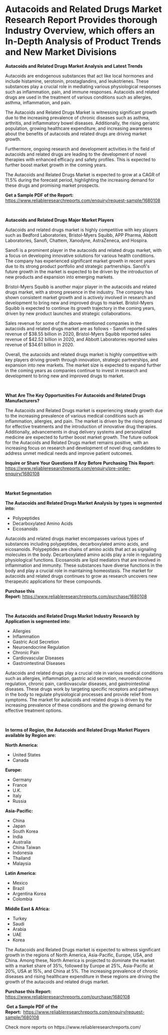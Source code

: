 <p><h1>Autacoids and Related Drugs Market Research Report Provides thorough Industry Overview, which offers an In-Depth Analysis of Product Trends and New Market Divisions</h1></p><p><strong>Autacoids and Related Drugs Market Analysis and Latest Trends</strong></p>
<p><p>Autacoids are endogenous substances that act like local hormones and include histamine, serotonin, prostaglandins, and leukotrienes. These substances play a crucial role in mediating various physiological responses such as inflammation, pain, and immune responses. Autacoids and related drugs are used in the treatment of various conditions such as allergies, asthma, inflammation, and pain.</p><p>The Autacoids and Related Drugs Market is witnessing significant growth due to the increasing prevalence of chronic diseases such as asthma, arthritis, and inflammatory bowel diseases. Additionally, the rising geriatric population, growing healthcare expenditure, and increasing awareness about the benefits of autacoids and related drugs are driving market growth. </p><p>Furthermore, ongoing research and development activities in the field of autacoids and related drugs are leading to the development of novel therapies with enhanced efficacy and safety profiles. This is expected to further boost market growth in the coming years.</p><p>The Autacoids and Related Drugs Market is expected to grow at a CAGR of 11.5% during the forecast period, highlighting the increasing demand for these drugs and promising market prospects.</p></p>
<p><strong>Get a Sample PDF of the Report:&nbsp;</strong> <a href="https://www.reliableresearchreports.com/enquiry/request-sample/1680108">https://www.reliableresearchreports.com/enquiry/request-sample/1680108</a></p>
<p>&nbsp;</p>
<p><strong>Autacoids and Related Drugs Major Market Players</strong></p>
<p><p>Autacoids and related drugs market is highly competitive with key players such as Bedford Laboratories, Bristol-Myers Squibb, APP Pharma, Abbott Laboratories, Sanofi, Chattem, Xanodyne, AstraZeneca, and Hospira. </p><p>Sanofi is a prominent player in the autacoids and related drugs market, with a focus on developing innovative solutions for various health conditions. The company has experienced significant market growth in recent years due to its strong product portfolio and strategic partnerships. Sanofi's future growth in the market is expected to be driven by the introduction of new products and expansion into emerging markets.</p><p>Bristol-Myers Squibb is another major player in the autacoids and related drugs market, with a strong presence in the industry. The company has shown consistent market growth and is actively involved in research and development to bring new and improved drugs to market. Bristol-Myers Squibb is expected to continue its growth trajectory in the coming years, driven by new product launches and strategic collaborations.</p><p>Sales revenue for some of the above-mentioned companies in the autacoids and related drugs market are as follows - Sanofi reported sales revenue of $38.55 billion in 2020, Bristol-Myers Squibb reported sales revenue of $42.52 billion in 2020, and Abbott Laboratories reported sales revenue of $34.61 billion in 2020.</p><p>Overall, the autacoids and related drugs market is highly competitive with key players driving growth through innovation, strategic partnerships, and expansion into new markets. The market size is expected to expand further in the coming years as companies continue to invest in research and development to bring new and improved drugs to market.</p></p>
<p>&nbsp;</p>
<p><strong>What Are The Key Opportunities For Autacoids and Related Drugs Manufacturers?</strong></p>
<p><p>The Autacoids and Related Drugs market is experiencing steady growth due to the increasing prevalence of various medical conditions such as inflammation, allergies, and pain. The market is driven by the rising demand for effective treatments and the introduction of innovative drug therapies. Additionally, advancements in drug delivery systems and personalized medicine are expected to further boost market growth. The future outlook for the Autacoids and Related Drugs market remains positive, with an increasing focus on research and development of novel drug candidates to address unmet medical needs and improve patient outcomes.</p></p>
<p><strong>Inquire or Share Your Questions If Any Before Purchasing This Report:</strong> <a href="https://www.reliableresearchreports.com/enquiry/pre-order-enquiry/1680108">https://www.reliableresearchreports.com/enquiry/pre-order-enquiry/1680108</a></p>
<p>&nbsp;</p>
<p><strong>Market Segmentation</strong></p>
<p><strong>The Autacoids and Related Drugs Market Analysis by types is segmented into:</strong></p>
<p><ul><li>Polypeptides</li><li>Decarboxylated Amino Acids</li><li>Eicosanoids</li></ul></p>
<p><p>Autacoids and related drugs market encompasses various types of substances including polypeptides, decarboxylated amino acids, and eicosanoids. Polypeptides are chains of amino acids that act as signaling molecules in the body. Decarboxylated amino acids play a role in regulating physiological functions. Eicosanoids are lipid mediators that are involved in inflammation and immunity. These substances have diverse functions in the body and play a crucial role in maintaining homeostasis. The market for autacoids and related drugs continues to grow as research uncovers new therapeutic applications for these compounds.</p></p>
<p><strong>Purchase this Report:&nbsp;</strong><a href="https://www.reliableresearchreports.com/purchase/1680108">https://www.reliableresearchreports.com/purchase/1680108</a></p>
<p>&nbsp;</p>
<p><strong>The Autacoids and Related Drugs Market Industry Research by Application is segmented into:</strong></p>
<p><ul><li>Allergies</li><li>Inflammation</li><li>Gastric Acid Secretion</li><li>Neuroendocrine Regulation</li><li>Chronic Pain</li><li>Cardiovascular Diseases</li><li>Gastrointestinal Diseases</li></ul></p>
<p><p>Autacoids and related drugs play a crucial role in various medical conditions such as allergies, inflammation, gastric acid secretion, neuroendocrine regulation, chronic pain, cardiovascular diseases, and gastrointestinal diseases. These drugs work by targeting specific receptors and pathways in the body to regulate physiological processes and provide relief from symptoms. The market for autacoids and related drugs is driven by the increasing prevalence of these conditions and the growing demand for effective treatment options.</p></p>
<p>&nbsp;</p>
<p><strong>In terms of Region, the Autacoids and Related Drugs Market Players available by Region are:</strong></p>
<p>
    <p> <strong> North America: </strong>
        <ul>
            <li>United States</li>
            <li>Canada</li>
        </ul>
        </p> 
    <p> <strong> Europe: </strong>
        <ul>
            <li>Germany</li>
            <li>France</li>
            <li>U.K.</li>
            <li>Italy</li>
            <li>Russia</li>
        </ul>
        </p> 
    <p> <strong> Asia-Pacific: </strong>
        <ul>
            <li>China</li>
            <li>Japan</li>
            <li>South Korea</li>
            <li>India</li>
            <li>Australia</li>
            <li>China Taiwan</li>
            <li>Indonesia</li>
            <li>Thailand</li>
            <li>Malaysia</li>
        </ul>
        </p> 
    <p> <strong> Latin America: </strong>
        <ul>
            <li>Mexico</li>
            <li>Brazil</li>
            <li>Argentina Korea</li>
            <li>Colombia</li>
        </ul>
        </p> 
    <p> <strong> Middle East & Africa: </strong>
        <ul>
            <li>Turkey</li>
            <li>Saudi</li>
            <li>Arabia</li>
            <li>UAE</li>
            <li>Korea</li>
        </ul>
    </p>
    </p>
<p><p>The Autacoids and Related Drugs market is expected to witness significant growth in the regions of North America, Asia-Pacific, Europe, USA, and China. Among these, North America is projected to dominate the market with a market share of 35%, followed by Europe at 25%, Asia-Pacific at 20%, USA at 15%, and China at 5%. The increasing prevalence of chronic diseases and rising healthcare expenditure in these regions are driving the growth of the autacoids and related drugs market.</p></p>
<p><strong>Purchase this Report: </strong><a href="https://www.reliableresearchreports.com/purchase/1680108">https://www.reliableresearchreports.com/purchase/1680108</a></p>
<p>&nbsp;<strong>Get a Sample PDF of the Report:&nbsp;&nbsp;</strong><a href="https://www.reliableresearchreports.com/enquiry/request-sample/1680108">https://www.reliableresearchreports.com/enquiry/request-sample/1680108</a></p>
<p><strong></strong></p>
<p>Check more reports on https://www.reliableresearchreports.com/</p>
